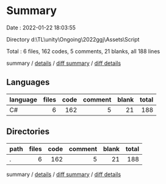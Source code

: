 # Summary

Date : 2022-01-22 18:03:55

Directory d:\TL\unity\Ongoing\2022ggj\Assets\Script

Total : 6 files,  162 codes, 5 comments, 21 blanks, all 188 lines

summary / [details](details.md) / [diff summary](diff.md) / [diff details](diff-details.md)

## Languages
| language | files | code | comment | blank | total |
| :--- | ---: | ---: | ---: | ---: | ---: |
| C# | 6 | 162 | 5 | 21 | 188 |

## Directories
| path | files | code | comment | blank | total |
| :--- | ---: | ---: | ---: | ---: | ---: |
| . | 6 | 162 | 5 | 21 | 188 |

summary / [details](details.md) / [diff summary](diff.md) / [diff details](diff-details.md)